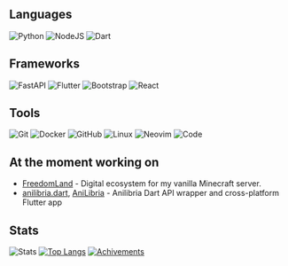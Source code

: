## Languages
![Python](https://img.shields.io/badge/-Python-3572a5?style=for-the-badge&logo=python&logoColor=white) ![NodeJS](https://img.shields.io/badge/-Node.JS-026E00?style=for-the-badge&logo=node.js&logoColor=white) ![Dart](https://shields.io/badge/Dart-blue?logo=dart&style=for-the-badge) 

## Frameworks
![FastAPI](https://img.shields.io/badge/FastAPI-005571?style=for-the-badge&logo=fastapi) ![Flutter](https://shields.io/badge/Flutter-02569b?logo=flutter&style=for-the-badge) ![Bootstrap](https://img.shields.io/badge/bootstrap-%23563D7C.svg?style=for-the-badge&logo=bootstrap&logoColor=white) ![React](https://img.shields.io/badge/react-%2320232a.svg?style=for-the-badge&logo=react&logoColor=%2361DAFB)

## Tools
![Git](https://img.shields.io/badge/-Git-F44D27?style=for-the-badge&logo=git&logoColor=white) ![Docker](https://img.shields.io/badge/-Docker-24B8EB?style=for-the-badge&logo=docker&logoColor=white) ![GitHub](https://img.shields.io/badge/-GitHub-24292E?style=for-the-badge&logo=github&logoColor=white) ![Linux](https://img.shields.io/badge/Linux-FCC624?style=for-the-badge&logo=linux&logoColor=black) ![Neovim](https://img.shields.io/badge/NeoVim-%2357A143.svg?&style=for-the-badge&logo=neovim&logoColor=white) ![Code](https://img.shields.io/badge/Code-0078d7.svg?style=for-the-badge&logo=visual-studio-code&logoColor=white)

## At the moment working on
- [FreedomLand](https://github.com/fdl-mc) - Digital ecosystem for my vanilla Minecraft server.
- [anilibria.dart](https://github.com/arslee07/anilibria.dart), [AniLibria](https://github.com/arslee07/anilibria-flutter) - Anilibria Dart API wrapper and cross-platform Flutter app

## Stats
![Stats](https://github-readme-stats-kvrxw2e9w-arslee07.vercel.app/api?username=arslee07&show_icons=true&hide_rank=true&theme=gruvbox&count_private=true) [![Top Langs](https://github-readme-stats-kvrxw2e9w-arslee07.vercel.app/api/top-langs/?username=arslee07&layout=compact&langs_count=8&theme=gruvbox)](https://github.com/anuraghazra/github-readme-stats)
[![Achivements](https://github-profile-trophy.vercel.app/?username=arslee07&theme=gruvbox)](https://github.com/ryo-ma/github-profile-trophy)
